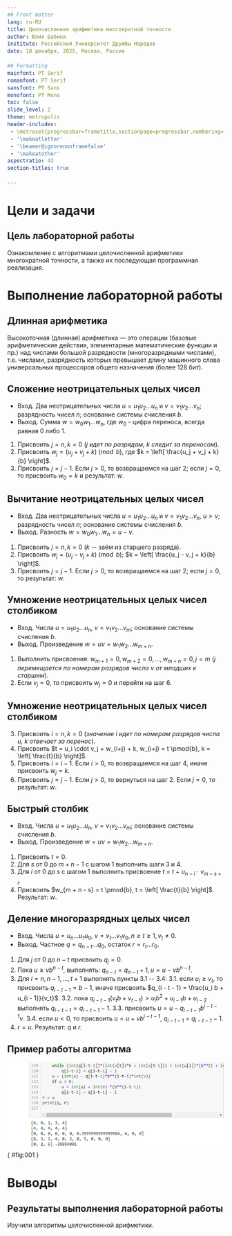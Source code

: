 ```yaml
---
## Front matter
lang: ru-RU
title: Целочисленная арифметика многократной точности
author: Юлия Бабина
institute: Российский Университет Дружбы Народов
date: 18 декабря, 2025, Москва, Россия

## Formatting
mainfont: PT Serif
romanfont: PT Serif
sansfont: PT Sans
monofont: PT Mono
toc: false
slide_level: 2
theme: metropolis
header-includes: 
 - \metroset{progressbar=frametitle,sectionpage=progressbar,numbering=fraction}
 - '\makeatletter'
 - '\beamer@ignorenonframefalse'
 - '\makeatother'
aspectratio: 43
section-titles: true

---
```


# Цели и задачи

## Цель лабораторной работы

Ознакомление с алгоритмами целочисленной арифметики многократной точности, а также их последующая программная реализация.

# Выполнение лабораторной работы

## Длинная арифметика

Высокоточная (длинная) арифметика — это операции (базовые арифметические действия, 
элементарные математические функции и пр.) над числами большой разрядности 
(многоразрядными числами), т.е. числами, разрядность которых превышает 
длину машинного слова универсальных процессоров общего назначения (более 128 бит).

## Сложение неотрицательных целых чисел

* Вход. Два неотрицательных числа $u = u_1 u_2 \ldots u_n$ и $v = v_1 v_2 \ldots v_n$; разрядность чисел $n$; основание системы счисления $b$.
* Выход. Сумма $w = w_0 w_1 \ldots w_n$, где $w_0$ - цифра переноса, всегда равная $0$ либо $1$.


1. Присвоить $j = n, k = 0$ (*$j$ идет по разрядам, $k$ следит за переносом*).
2. Присвоить $w_j = (u_j + v_j + k) \pmod{b}$, где $k = \left[ \frac{u_j + v_j + k}{b} \right]$.
3. Присвоить $j = j - 1$. Если $j > 0$, то возвращаемся на шаг 2; если $j = 0$, то присвоить $w_0 = k$ и результат: $w$.

## Вычитание неотрицательных целых чисел

* Вход. Два неотрицательных числа $u = u_1 u_2 \ldots u_n$ и $v = v_1 v_2 \ldots v_n$, $u > v$; разрядность чисел $n$; основание системы счисления $b$.
* Выход. Разность $w = w_0 w_1 \ldots w_n = u - v$.

1. Присвоить $j = n, k = 0$ ($k$ -- заём из старшего разряда).
2. Присвоить $w_j = (u_j - v_j + k) \pmod{b}$; $k = \left[ \frac{u_j - v_j + k}{b} \right]$.
3. Присвоить $j = j - 1$. Если $j > 0$, то возвращаемся на шаг 2; если $j = 0$, то результат: $w$.

## Умножение неотрицательных целых чисел столбиком

* Вход. Числа $u = u_1 u_2 \ldots u_n$, $v = v_1 v_2 \ldots v_m$; основание системы счисления $b$.
* Выход. Произведение $w = uv = w_1 w_2 \ldots w_{m+n}$.

1. Выполнить присвоения: $w_{m+1} = 0, w_{m+2} = 0, \ldots, w_{m+n} = 0, j = m$ (*$j$ перемещается по номерам разрядов числа $v$ от младших к старшим*).
2. Если $v_j = 0$, то присвоить $w_j = 0$ и перейти на шаг 6.

## Умножение неотрицательных целых чисел столбиком

3. Присвоить $i = n, k = 0$ (*значение $i$ идет по номерам разрядов числа $u$, $k$ отвечает за перенос*).
4. Присвоить $t = u_i \cdot v_j + w_{i+j} + k, w_{i+j} = t \pmod{b}, k = \left[ \frac{t}{b} \right]$.
5. Присвоить $i = i - 1$. Если $i > 0$, то возвращаемся на шаг 4, иначе присвоить $w_j = k$.
6. Присвоить $j = j - 1$. Если $j > 0$, то вернуться на шаг 2. Если $j = 0$, то результат: $w$.

## Быстрый столбик

* Вход. Числа $u = u_1 u_2 \ldots u_n$, $v = v_1 v_2 \ldots v_m$; основание системы счисления $b$.
* Выход. Произведение $w = uv = w_1 w_2 \ldots w_{m+n}$.

1. Присвоить $t = 0$.
2. Для $s$ от $0$ до $m + n - 1$ с шагом 1 выполнить шаги 3 и 4.
3. Для $i$ от $0$ до $s$ с шагом 1 выполнить присвоение $t~=~t~+~u_{n - i}~\cdot~v_{m - s + i}$.
4. Присвоить $w_{m + n - s} = t \pmod{b}, t = \left[ \frac{t}{b} \right]$. Результат: $w$.

## Деление многоразрядных целых чисел

* Вход. Числа $u = u_n \ldots u_1 u_0$, $v = v_t \ldots v_1 v_0, n \ge t \ge 1, v_t \ne 0$.
* Выход. Частное $q = q_{n-t} \ldots q_0$, остаток $r = r_t \ldots r_0$.

1. Для $j$ от $0$ до $n - t$ присвоить $q_j = 0$.
2. Пока $u \ge v b^{n - t}$, выполнять: $q_{n - t} = q_{n - t} + 1, u = u - v b^{n - t}$.
3. Для $i = n, n - 1, \ldots, t + 1$ выполнять пункты 3.1 -- 3.4:
	3.1. если $u_i \ge v_t$, то присвоить $q_{i - t - 1} = b - 1$, иначе присвоить $q_{i - t - 1} = \frac{u_i b + u_{i - 1}}{v_t}$.
	3.2. пока $q_{i - t - 1} (v_t b + v_{t - 1}) > u_i b^2 + u_{i - 1} b + u_{i - 2}$ выполнять $q_{i - t - 1} = q_{i - t - 1} - 1$.
	3.3. присвоить $u = u - q_{i - t - 1} b^{i - t - 1} v$.
	3.4. если $u < 0$, то присвоить $u = u + v b^{i - t - 1}$, $q_{i - t - 1}~=~q_{i - t - 1}~-~1$.
4. $r = u$. Результат: $q$ и $r$.

## Пример работы алгоритма

![Работа алгоритма](image/0.png){ #fig:001 }

# Выводы

## Результаты выполнения лабораторной работы

Изучили алгоритмы целочисленной арифметики.